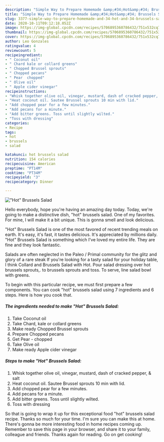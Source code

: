 ```yaml
---
description: "Simple Way to Prepare Homemade &amp;#34;Hot&amp;#34; Brussels Salad"
title: "Simple Way to Prepare Homemade &amp;#34;Hot&amp;#34; Brussels Salad"
slug: 3377-simple-way-to-prepare-homemade-and-34-hot-and-34-brussels-salad
date: 2020-10-11T09:12:18.052Z
image: https://img-global.cpcdn.com/recipes/5706895360786432/751x532cq70/hot-brussels-salad-recipe-main-photo.jpg
thumbnail: https://img-global.cpcdn.com/recipes/5706895360786432/751x532cq70/hot-brussels-salad-recipe-main-photo.jpg
cover: https://img-global.cpcdn.com/recipes/5706895360786432/751x532cq70/hot-brussels-salad-recipe-main-photo.jpg
author: Leo Gonzales
ratingvalue: 4
reviewcount: 5
recipeingredient:
- " Coconut oil"
- " Chard kale or collard greens"
- " Chopped Brussel sprouts"
- " Chopped pecans"
- " Pear  chopped"
- " Olive oil"
- " Apple cider vinegar"
recipeinstructions:
- "Whisk together olive oil, vinegar, mustard, dash of cracked pepper, &amp; salt"
- "Heat coconut oil. Sautee Brussel sprouts 10 min with lid."
- "Add chopped pear for a few minutes."
- "Add pecans for a minute."
- "Add bitter greens. Toss until slightly wilted."
- "Toss with dressing"
categories:
- Recipe
tags:
- hot
- brussels
- salad

katakunci: hot brussels salad 
nutrition: 154 calories
recipecuisine: American
preptime: "PT14M"
cooktime: "PT34M"
recipeyield: "3"
recipecategory: Dinner

---
```



![&#34;Hot&#34; Brussels Salad](https://img-global.cpcdn.com/recipes/5706895360786432/751x532cq70/hot-brussels-salad-recipe-main-photo.jpg)

Hello everybody, hope you're having an amazing day today. Today, we're going to make a distinctive dish, &#34;hot&#34; brussels salad. One of my favorites. For mine, I will make it a bit unique. This is gonna smell and look delicious.

&#34;Hot&#34; Brussels Salad is one of the most favored of recent trending meals on earth. It's easy, it's fast, it tastes delicious. It's appreciated by millions daily. &#34;Hot&#34; Brussels Salad is something which I've loved my entire life. They are fine and they look fantastic.

Salads are often neglected in the Paleo / Primal community for the glitz and glory of a rare steak If you&#39;re looking for a tasty salad for your holiday table, I think Collard and Brussels Salad with Hot. Pour salad dressing over hot brussels sprouts,. to brussels sprouts and toss. To serve, line salad bowl with greens.


To begin with this particular recipe, we must first prepare a few components. You can cook &#34;hot&#34; brussels salad using 7 ingredients and 6 steps. Here is how you cook that.

<!--inarticleads1-->

##### The ingredients needed to make &#34;Hot&#34; Brussels Salad:

1. Take  Coconut oil
1. Take  Chard, kale or collard greens
1. Make ready  Chopped Brussel sprouts
1. Prepare  Chopped pecans
1. Get  Pear - chopped
1. Take  Olive oil
1. Make ready  Apple cider vinegar




<!--inarticleads2-->

##### Steps to make &#34;Hot&#34; Brussels Salad:

1. Whisk together olive oil, vinegar, mustard, dash of cracked pepper, &amp; salt
1. Heat coconut oil. Sautee Brussel sprouts 10 min with lid.
1. Add chopped pear for a few minutes.
1. Add pecans for a minute.
1. Add bitter greens. Toss until slightly wilted.
1. Toss with dressing




So that is going to wrap it up for this exceptional food &#34;hot&#34; brussels salad recipe. Thanks so much for your time. I'm sure you can make this at home. There's gonna be more interesting food in home recipes coming up. Remember to save this page in your browser, and share it to your family, colleague and friends. Thanks again for reading. Go on get cooking!
